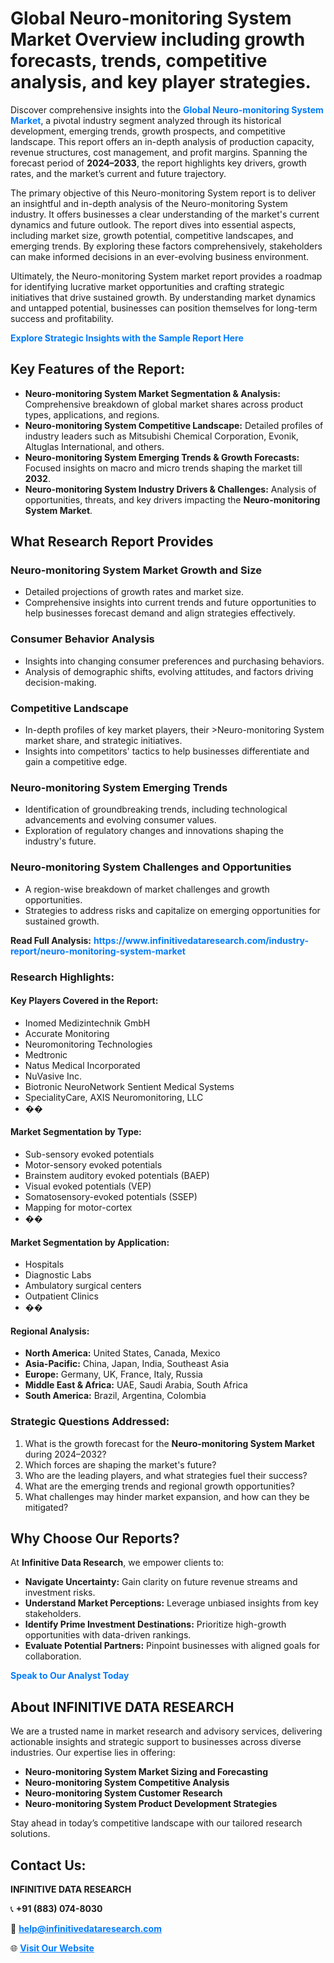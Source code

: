 <h1>Global Neuro-monitoring System Market Overview including growth forecasts, trends, competitive analysis, and key player strategies.</h1>
<p>
Discover comprehensive insights into the 
<a href="https://www.infinitivedataresearch.com/industry-report/neuro-monitoring-system-market" rel="dofollow" style="color: #007BFF; text-decoration: none;"><strong>Global Neuro-monitoring System Market</strong></a>, a pivotal industry segment analyzed through its historical development, emerging trends, growth prospects, and competitive landscape. This report offers an in-depth analysis of production capacity, revenue structures, cost management, and profit margins. Spanning the forecast period of <strong>2024–2033</strong>, the report highlights key drivers, growth rates, and the market’s current and future trajectory.
</p>
<p>
The primary objective of this Neuro-monitoring System report is to deliver an insightful and in-depth analysis of the Neuro-monitoring System industry. It offers businesses a clear understanding of the market's current dynamics and future outlook. The report dives into essential aspects, including market size, growth potential, competitive landscapes, and emerging trends. By exploring these factors comprehensively, stakeholders can make informed decisions in an ever-evolving business environment.
</p>
<p>
Ultimately, the Neuro-monitoring System market report provides a roadmap for identifying lucrative market opportunities and crafting strategic initiatives that drive sustained growth. By understanding market dynamics and untapped potential, businesses can position themselves for long-term success and profitability.
</p>
<p>
<a href="https://www.infinitivedataresearch.com/request-sample/reportId=109005" style="color: #007BFF; text-decoration: none;"><strong>Explore Strategic Insights with the Sample Report Here</strong></a>
</p>

<h2>Key Features of the Report:</h2>
<ul>
<li><strong>Neuro-monitoring System Market Segmentation & Analysis:</strong> Comprehensive breakdown of global market shares across product types, applications, and regions.</li>
<li><strong>Neuro-monitoring System Competitive Landscape:</strong> Detailed profiles of industry leaders such as Mitsubishi Chemical Corporation, Evonik, Altuglas International, and others.</li>
<li><strong>Neuro-monitoring System Emerging Trends & Growth Forecasts:</strong> Focused insights on macro and micro trends shaping the market till <strong>2032</strong>.</li>
<li><strong>Neuro-monitoring System Industry Drivers & Challenges:</strong> Analysis of opportunities, threats, and key drivers impacting the <strong>Neuro-monitoring System Market</strong>.</li>
</ul>

<h2>What Research Report Provides</h2>
<h3>Neuro-monitoring System Market Growth and Size</h3>
<ul>
<li>Detailed projections of growth rates and market size.</li>
<li>Comprehensive insights into current trends and future opportunities to help businesses forecast demand and align strategies effectively.</li>
</ul>

<h3>Consumer Behavior Analysis</h3>
<ul>
<li>Insights into changing consumer preferences and purchasing behaviors.</li>
<li>Analysis of demographic shifts, evolving attitudes, and factors driving decision-making.</li>
</ul>

<h3>Competitive Landscape</h3>
<ul>
<li>In-depth profiles of key market players, their >Neuro-monitoring System market share, and strategic initiatives.</li>
<li>Insights into competitors' tactics to help businesses differentiate and gain a competitive edge.</li>
</ul>

<h3>Neuro-monitoring System Emerging Trends</h3>
<ul>
<li>Identification of groundbreaking trends, including technological advancements and evolving consumer values.</li>
<li>Exploration of regulatory changes and innovations shaping the industry's future.</li>
</ul>

<h3>Neuro-monitoring System Challenges and Opportunities</h3>
<ul>
<li>A region-wise breakdown of market challenges and growth opportunities.</li>
<li>Strategies to address risks and capitalize on emerging opportunities for sustained growth.</li>
</ul>
<p><strong>Read Full Analysis:</strong> <a href="https://www.infinitivedataresearch.com/industry-report/neuro-monitoring-system-market" rel="dofollow" style="color: #007BFF; text-decoration: none;"><strong>https://www.infinitivedataresearch.com/industry-report/neuro-monitoring-system-market</strong></a></p>
<h3>Research Highlights:</h3>
<h4>Key Players Covered in the Report:</h4>
<ul><li>Inomed Medizintechnik GmbH</li><li>Accurate Monitoring</li><li>Neuromonitoring Technologies</li><li>Medtronic</li><li>Natus Medical Incorporated</li><li>NuVasive Inc.</li><li>Biotronic NeuroNetwork Sentient Medical Systems</li><li>SpecialityCare, AXIS Neuromonitoring, LLC</li><li>��</li></ul>
<h4>Market Segmentation by Type:</h4>
<ul><li>Sub-sensory evoked potentials</li><li>Motor-sensory evoked potentials</li><li>Brainstem auditory evoked potentials (BAEP)</li><li>Visual evoked potentials (VEP)</li><li>Somatosensory-evoked potentials (SSEP)</li><li>Mapping for motor-cortex</li><li>��</li></ul>
<h4>Market Segmentation by Application:</h4>
<ul><li>Hospitals</li><li>Diagnostic Labs</li><li>Ambulatory surgical centers</li><li>Outpatient Clinics</li><li>��</li></ul>

<h4>Regional Analysis:</h4>
<ul>
<li><strong>North America:</strong> United States, Canada, Mexico</li>
<li><strong>Asia-Pacific:</strong> China, Japan, India, Southeast Asia</li>
<li><strong>Europe:</strong> Germany, UK, France, Italy, Russia</li>
<li><strong>Middle East & Africa:</strong> UAE, Saudi Arabia, South Africa</li>
<li><strong>South America:</strong> Brazil, Argentina, Colombia</li>
</ul>

<h3>Strategic Questions Addressed:</h3>
<ol>
<li>What is the growth forecast for the <strong>Neuro-monitoring System Market</strong> during 2024–2032?</li>
<li>Which forces are shaping the market's future?</li>
<li>Who are the leading players, and what strategies fuel their success?</li>
<li>What are the emerging trends and regional growth opportunities?</li>
<li>What challenges may hinder market expansion, and how can they be mitigated?</li>
</ol>

<h2>Why Choose Our Reports?</h2>
<p>At <strong>Infinitive Data Research</strong>, we empower clients to:</p>
<ul>
<li><strong>Navigate Uncertainty:</strong> Gain clarity on future revenue streams and investment risks.</li>
<li><strong>Understand Market Perceptions:</strong> Leverage unbiased insights from key stakeholders.</li>
<li><strong>Identify Prime Investment Destinations:</strong> Prioritize high-growth opportunities with data-driven rankings.</li>
<li><strong>Evaluate Potential Partners:</strong> Pinpoint businesses with aligned goals for collaboration.</li>
</ul>
<p><a href="https://www.infinitivedataresearch.com/industry-report/neuro-monitoring-system-market" rel="dofollow" style="color: #007BFF; text-decoration: none;"><strong>Speak to Our Analyst Today</strong></a></p>

<h2>About INFINITIVE DATA RESEARCH</h2>
<p>We are a trusted name in market research and advisory services, delivering actionable insights and strategic support to businesses across diverse industries. Our expertise lies in offering:</p>
<ul>
<li><strong>Neuro-monitoring System Market Sizing and Forecasting</strong></li>
<li><strong>Neuro-monitoring System Competitive Analysis</strong></li>
<li><strong>Neuro-monitoring System Customer Research</strong></li>
<li><strong>Neuro-monitoring System Product Development Strategies</strong></li>
</ul>
<p>Stay ahead in today’s competitive landscape with our tailored research solutions.</p>

<h2>Contact Us:</h2>
<p><strong>INFINITIVE DATA RESEARCH</strong></p>
<p>📞 <strong>+91 (883) 074-8030</strong></p>
<p>📧 <strong><a href="mailto:help@infinitivedataresearch.com" style="color: #007BFF;">help@infinitivedataresearch.com</a></strong></p>
<p>🌐 <strong><a href="https://www.infinitivedataresearch.com" rel="dofollow" style="color: #007BFF;">Visit Our Website</a></strong></p>
